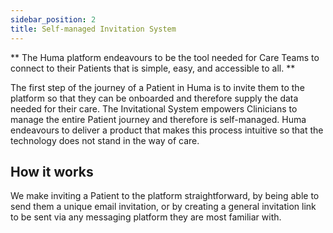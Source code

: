 ```yaml
---
sidebar_position: 2
title: Self-managed Invitation System
---
```


** The Huma platform endeavours to be the tool needed for Care Teams to connect to their Patients that is simple, easy, and accessible to all. **

The first step of the journey of a Patient in Huma is to invite them to the platform so that they can be onboarded and therefore supply the data needed for their care. The Invitational System empowers Clinicians to manage the entire Patient journey and therefore is self-managed. Huma endeavours to deliver a product that makes this process intuitive so that the technology does not stand in the way of care.

## How it works

We make inviting a Patient to the platform straightforward, by being able to send them a unique email invitation, or by creating a general invitation link to be sent via any messaging platform they are most familiar with.
